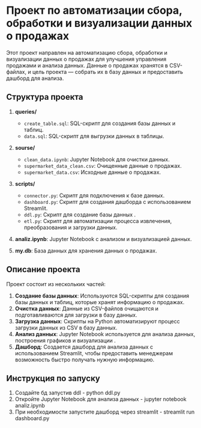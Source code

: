 # Проект по автоматизации сбора, обработки и визуализации данных о продажах

Этот проект направлен на автоматизацию сбора, обработки и визуализации данных о продажах для улучшения управления продажами и анализа данных. Данные о продажах хранятся в CSV-файлах, и цель проекта — собрать их в базу данных и предоставить дашборд для анализа.

## Структура проекта

1. **queries/**
    - `create_table.sql`: SQL-скрипт для создания базы данных и таблиц.
    - `data.sql`: SQL-скрипт для выгрузки данных в таблицы.

2. **sourse/**
    - `clean_data.ipynb`: Jupyter Notebook для очистки данных.
    - `supermarket_data_clean.csv`: Очищенные данные о продажах.
    - `supermarket_data.csv`: Исходные данные о продажах.

3. **scripts/**
    - `connector.py`: Скрипт для подключения к базе данных.
    - `dashboard.py`: Скрипт для создания дашборда с использованием Streamlit.
    - `ddl.py`: Скрипт для создание базы данных .
    - `etl.py`: Скрипт для автоматизации процесса извлечения, преобразования и загрузки данных.

4. **analiz.ipynb**: Jupyter Notebook с анализом и визуализацией данных.

5. **my.db**: База данных для хранения данных о продажах.

## Описание проекта

Проект состоит из нескольких частей:

1. **Создание базы данных**: Используются SQL-скрипты для создания базы данных и таблиц, которые хранят информацию о продажах.
2. **Очистка данных**: Данные из CSV-файлов очищаются и подготавливаются для загрузки в базу данных.
3. **Загрузка данных**: Скрипты на Python автоматизируют процесс загрузки данных из CSV в базу данных.
5. **Анализ данных**: Jupyter Notebook используется для анализа данных, построения графиков и визуализации .
5. **Дашборд**: Создается дашборд для анализа данных с использованием Streamlit, чтобы предоставить менеджерам возможность быстро получать нужную информацию.

## Инструкция по запуску
1. Создайте бд запустив ddl - python ddl.py
2. Откройте Jupyter Notebook для анализа данных - jupyter notebook analiz.ipynb
3. При необходимости запустите дашборд через streamlit - streamlit run dashboard.py
 


